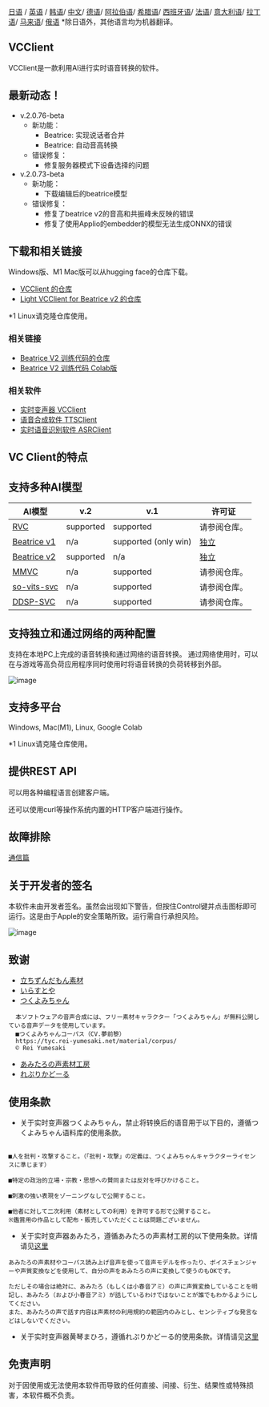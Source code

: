 [日语](/README.md) /
[英语](/docs_i18n/README_en.md) /
[韩语](/docs_i18n/README_ko.md)/
[中文](/docs_i18n/README_zh.md)/
[德语](/docs_i18n/README_de.md)/
[阿拉伯语](/docs_i18n/README_ar.md)/
[希腊语](/docs_i18n/README_el.md)/
[西班牙语](/docs_i18n/README_es.md)/
[法语](/docs_i18n/README_fr.md)/
[意大利语](/docs_i18n/README_it.md)/
[拉丁语](/docs_i18n/README_la.md)/
[马来语](/docs_i18n/README_ms.md)/
[俄语](/docs_i18n/README_ru.md)
*除日语外，其他语言均为机器翻译。

## VCClient

VCClient是一款利用AI进行实时语音转换的软件。

## 最新动态！

* v.2.0.76-beta
  * 新功能：
    * Beatrice: 实现说话者合并
    * Beatrice: 自动音高转换
  * 错误修复：
    * 修复服务器模式下设备选择的问题
* v.2.0.73-beta
  * 新功能：
    * 下载编辑后的beatrice模型
  * 错误修复：
    * 修复了beatrice v2的音高和共振峰未反映的错误
    * 修复了使用Applio的embedder的模型无法生成ONNX的错误

## 下载和相关链接

Windows版、M1 Mac版可以从hugging face的仓库下载。

* [VCClient 的仓库](https://huggingface.co/wok000/vcclient000/tree/main)
* [Light VCClient for Beatrice v2 的仓库](https://huggingface.co/wok000/light_vcclient_beatrice/tree/main)

*1 Linux请克隆仓库使用。

### 相关链接

* [Beatrice V2 训练代码的仓库](https://huggingface.co/fierce-cats/beatrice-trainer)
* [Beatrice V2 训练代码 Colab版](https://github.com/w-okada/beatrice-trainer-colab)

### 相关软件

* [实时变声器 VCClient](https://github.com/w-okada/voice-changer)
* [语音合成软件 TTSClient](https://github.com/w-okada/ttsclient)
* [实时语音识别软件 ASRClient](https://github.com/w-okada/asrclient)

## VC Client的特点

## 支持多种AI模型

| AI模型                                                                                                     | v.2       | v.1                  | 许可证                                                                                 |
| ------------------------------------------------------------------------------------------------------------ | --------- | -------------------- | ------------------------------------------------------------------------------------------ |
| [RVC ](https://github.com/RVC-Project/Retrieval-based-Voice-Conversion-WebUI/blob/main/docs/jp/README.ja.md) | supported | supported            | 请参阅仓库。                                                             |
| [Beatrice v1](https://prj-beatrice.com/)                                                                     | n/a       | supported (only win) | [独立](https://github.com/w-okada/voice-changer/tree/master/server/voice_changer/Beatrice) |
| [Beatrice v2](https://prj-beatrice.com/)                                                                     | supported | n/a                  | [独立](https://huggingface.co/wok000/vcclient_model/blob/main/beatrice_v2_beta/readme.md)  |
| [MMVC](https://github.com/isletennos/MMVC_Trainer)                                                           | n/a       | supported            | 请参阅仓库。                                                             |
| [so-vits-svc](https://github.com/svc-develop-team/so-vits-svc)                                               | n/a       | supported            | 请参阅仓库。                                                             |
| [DDSP-SVC](https://github.com/yxlllc/DDSP-SVC)                                                               | n/a       | supported            | 请参阅仓库。                                                             |

## 支持独立和通过网络的两种配置

支持在本地PC上完成的语音转换和通过网络的语音转换。
通过网络使用时，可以在与游戏等高负荷应用程序同时使用时将语音转换的负荷转移到外部。

![image](https://user-images.githubusercontent.com/48346627/206640768-53f6052d-0a96-403b-a06c-6714a0b7471d.png)

## 支持多平台

Windows, Mac(M1), Linux, Google Colab

*1 Linux请克隆仓库使用。

## 提供REST API

可以用各种编程语言创建客户端。

还可以使用curl等操作系统内置的HTTP客户端进行操作。

## 故障排除

[通信篇](tutorials/trouble_shoot_communication_ja.md)

## 关于开发者的签名

本软件未由开发者签名。虽然会出现如下警告，但按住Control键并点击图标即可运行。这是由于Apple的安全策略所致。运行需自行承担风险。

![image](https://user-images.githubusercontent.com/48346627/212567711-c4a8d599-e24c-4fa3-8145-a5df7211f023.png)

## 致谢

* [立ちずんだもん素材](https://seiga.nicovideo.jp/seiga/im10792934)
* [いらすとや](https://www.irasutoya.com/)
* [つくよみちゃん](https://tyc.rei-yumesaki.net/)

```
  本ソフトウェアの音声合成には、フリー素材キャラクター「つくよみちゃん」が無料公開している音声データを使用しています。
  ■つくよみちゃんコーパス（CV.夢前黎）
  https://tyc.rei-yumesaki.net/material/corpus/
  © Rei Yumesaki
```

* [あみたろの声素材工房](https://amitaro.net/)
* [れぷりかどーる](https://kikyohiroto1227.wixsite.com/kikoto-utau)

## 使用条款

* 关于实时变声器つくよみちゃん，禁止将转换后的语音用于以下目的，遵循つくよみちゃん语料库的使用条款。

```

■人を批判・攻撃すること。（「批判・攻撃」の定義は、つくよみちゃんキャラクターライセンスに準じます）

■特定の政治的立場・宗教・思想への賛同または反対を呼びかけること。

■刺激の強い表現をゾーニングなしで公開すること。

■他者に対して二次利用（素材としての利用）を許可する形で公開すること。
※鑑賞用の作品として配布・販売していただくことは問題ございません。
```

* 关于实时变声器あみたろ，遵循あみたろの声素材工房的以下使用条款。详情请见[这里](https://amitaro.net/voice/faq/#index_id6)

```
あみたろの声素材やコーパス読み上げ音声を使って音声モデルを作ったり、ボイスチェンジャーや声質変換などを使用して、自分の声をあみたろの声に変換して使うのもOKです。

ただしその場合は絶対に、あみたろ（もしくは小春音アミ）の声に声質変換していることを明記し、あみたろ（および小春音アミ）が話しているわけではないことが誰でもわかるようにしてください。
また、あみたろの声で話す内容は声素材の利用規約の範囲内のみとし、センシティブな発言などはしないでください。
```

* 关于实时变声器黄琴まひろ，遵循れぷりかどーる的使用条款。详情请见[这里](https://kikyohiroto1227.wixsite.com/kikoto-utau/ter%EF%BD%8Ds-of-service)

## 免责声明

对于因使用或无法使用本软件而导致的任何直接、间接、衍生、结果性或特殊损害，本软件概不负责。
